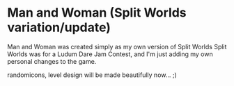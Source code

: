 Man and Woman (Split Worlds variation/update)
==

Man and Woman was created simply as my own version of Split Worlds
Split Worlds was for a Ludum Dare Jam Contest, and I'm just adding my own personal changes to the game.

randomicons, level design will be made beautifully now... ;)
